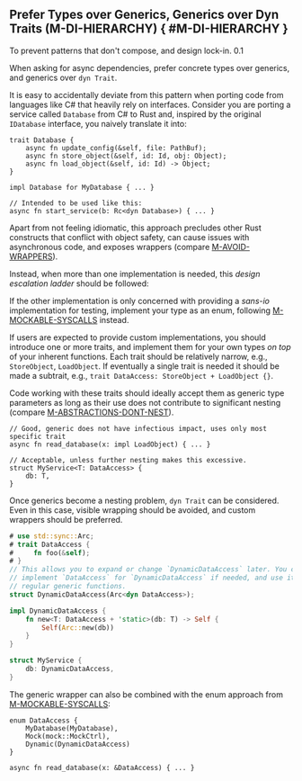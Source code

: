 ﻿<!-- Copyright (c) Microsoft Corporation. Licensed under the MIT license. -->

## Prefer Types over Generics, Generics over Dyn Traits (M-DI-HIERARCHY) { #M-DI-HIERARCHY }

<why>To prevent patterns that don't compose, and design lock-in.</why>
<version>0.1</version>

When asking for async dependencies, prefer concrete types over generics, and generics over `dyn Trait`.

It is easy to accidentally deviate from this pattern when porting code from languages like C# that heavily rely on interfaces.
Consider you are porting a service called `Database` from C# to Rust and, inspired by the original `IDatabase` interface, you naively translate it into:

```rust,ignore
trait Database {
    async fn update_config(&self, file: PathBuf);
    async fn store_object(&self, id: Id, obj: Object);
    async fn load_object(&self, id: Id) -> Object;
}

impl Database for MyDatabase { ... }

// Intended to be used like this:
async fn start_service(b: Rc<dyn Database>) { ... }
```

Apart from not feeling idiomatic, this approach precludes other Rust constructs that conflict with object safety,
can cause issues with asynchronous code, and exposes wrappers (compare [M-AVOID-WRAPPERS]).

Instead, when more than one implementation is needed, this _design escalation ladder_ should be followed:

If the other implementation is only concerned with providing a _sans-io_ implementation for testing, implement your type as an
enum, following [M-MOCKABLE-SYSCALLS] instead.

If users are expected to provide custom implementations, you should introduce one or more traits, and implement them for your own types
_on top_ of your inherent functions. Each trait should be relatively narrow, e.g., `StoreObject`, `LoadObject`. If eventually a single
trait is needed it should be made a subtrait, e.g., `trait DataAccess: StoreObject + LoadObject {}`.

Code working with these traits should ideally accept them as generic type parameters as long as their use does not contribute to significant nesting
(compare [M-ABSTRACTIONS-DONT-NEST]).

```rust,ignore
// Good, generic does not have infectious impact, uses only most specific trait
async fn read_database(x: impl LoadObject) { ... }

// Acceptable, unless further nesting makes this excessive.
struct MyService<T: DataAccess> {
    db: T,
}
```

Once generics become a nesting problem, `dyn Trait` can be considered. Even in this case, visible wrapping should be avoided, and custom wrappers should be preferred.

```rust
# use std::sync::Arc;
# trait DataAccess {
#     fn foo(&self);
# }
// This allows you to expand or change `DynamicDataAccess` later. You can also
// implement `DataAccess` for `DynamicDataAccess` if needed, and use it with
// regular generic functions.
struct DynamicDataAccess(Arc<dyn DataAccess>);

impl DynamicDataAccess {
    fn new<T: DataAccess + 'static>(db: T) -> Self {
        Self(Arc::new(db))
    }
}

struct MyService {
    db: DynamicDataAccess,
}
```

The generic wrapper can also be combined with the enum approach from [M-MOCKABLE-SYSCALLS]:

```rust,ignore
enum DataAccess {
    MyDatabase(MyDatabase),
    Mock(mock::MockCtrl),
    Dynamic(DynamicDataAccess)
}

async fn read_database(x: &DataAccess) { ... }
```

[M-AVOID-WRAPPERS]: /guidelines/libs/ux/#M-AVOID-WRAPPERS
[M-MOCKABLE-SYSCALLS]: /guidelines/libs/resilience/#M-MOCKABLE-SYSCALLS
[M-ABSTRACTIONS-DONT-NEST]: /guidelines/libs/ux/#M-ABSTRACTIONS-DONT-NEST
